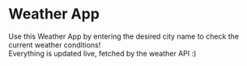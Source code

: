# Weather App

Use this Weather App by entering the desired city name to check the current weather conditions!  
Everything is updated live, fetched by the weather API :)
